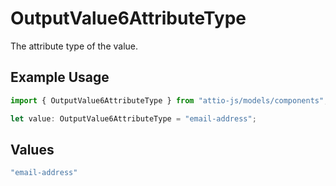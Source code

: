 # OutputValue6AttributeType

The attribute type of the value.

## Example Usage

```typescript
import { OutputValue6AttributeType } from "attio-js/models/components";

let value: OutputValue6AttributeType = "email-address";
```

## Values

```typescript
"email-address"
```